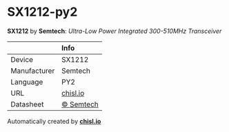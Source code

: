 # SX1212-py2

**SX1212** by **Semtech**: *Ultra-Low Power Integrated 300-510MHz Transceiver*

|              | Info                         |
|:-------------|:-----------------------------|
| Device       | SX1212                        |
| Manufacturer | Semtech |
| Language     | PY2 |
| URL          | [chisl.io](https://chisl.io/v/SX1212?t=py&r=2) |
| Datasheet    | [&copy; Semtech](https://www.semtech.com/uploads/documents/sx1272.pdf) |

Automatically created by **[chisl.io](https://chisl.io)**
